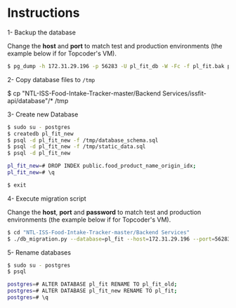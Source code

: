 # Instructions

1- Backup the database

Change the **host** and **port** to match test and production environments (the example below if for Topcoder's VM).

```bash
$ pg_dump -h 172.31.29.196 -p 56283 -U pl_fit_db -W -Fc -f pl_fit.bak pl_fit 
```

2- Copy database files to `/tmp`

$ cp "NTL-ISS-Food-Intake-Tracker-master/Backend Services/issfit-api/database"/* /tmp

3- Create new Database

```bash
$ sudo su - postgres
$ createdb pl_fit_new
$ psql -d pl_fit_new -f /tmp/database_schema.sql
$ psql -d pl_fit_new -f /tmp/static_data.sql
$ psql -d pl_fit_new

pl_fit_new=# DROP INDEX public.food_product_name_origin_idx;
pl_fit_new=# \q

$ exit
```

4- Execute migration script

Change the **host**, **port** and **password** to match test and production environments (the example below if for Topcoder's VM).

```bash
$ cd "NTL-ISS-Food-Intake-Tracker-master/Backend Services"
$ ./db_migration.py --database=pl_fit --host=172.31.29.196 --port=56283 --user=pl_fit_db --password=CHANGEME
```

5- Rename databases

```bash
$ sudo su - postgres
$ psql

postgres=# ALTER DATABASE pl_fit RENAME TO pl_fit_old;
postgres=# ALTER DATABASE pl_fit_new RENAME TO pl_fit;
postgres=# \q
```
